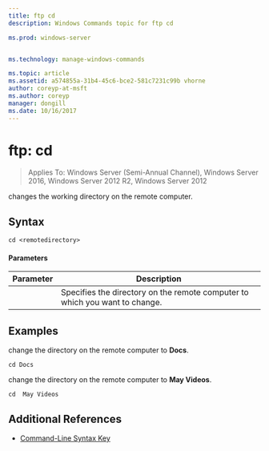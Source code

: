 ```yaml
---
title: ftp cd
description: Windows Commands topic for ftp cd

ms.prod: windows-server


ms.technology: manage-windows-commands

ms.topic: article
ms.assetid: a574855a-31b4-45c6-bce2-581c7231c99b vhorne
author: coreyp-at-msft
ms.author: coreyp
manager: dongill
ms.date: 10/16/2017
---
```

# ftp: cd

>Applies To: Windows Server (Semi-Annual Channel), Windows Server 2016, Windows Server 2012 R2, Windows Server 2012

changes the working directory on the remote computer.   
## Syntax  
```  
cd <remotedirectory>  
```  
#### Parameters  

|     Parameter     |                                 Description                                 |
|-------------------|-----------------------------------------------------------------------------|
| <remotedirectory> | Specifies the directory on the remote computer to which you want to change. |

## <a name=BKMK_Examples></a>Examples  
change the directory on the remote computer to **Docs**.  
```  
cd Docs  
```  
change the directory on the remote computer to **May Videos**.  
```  
cd  May Videos  
```  
## Additional References  
-   [Command-Line Syntax Key](command-line-syntax-key.md)  
